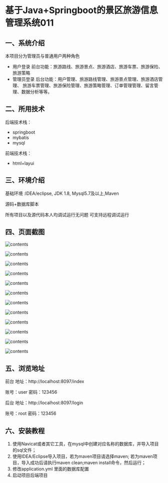 # 基于Java+Springboot的景区旅游信息管理系统011

## 一、系统介绍

本项目分为管理员与普通用户两种角色

- 用户登录
  前台功能：旅游路线、旅游景点、旅游酒店、旅游车票、旅游保险、旅游策略
- 管理员登录
  后台功能：用户管理、旅游路线管理、旅游景点管理、旅游酒店管理、
  旅游车票管理、旅游保险管理、旅游策略管理、订单管理管理、留言管理、数据分析等等。

## 二、所用技术

后端技术栈：

- springboot
- mybatis
- mysql

前端技术栈：

- html+layui


## 三、环境介绍

基础环境 :IDEA/eclipse, JDK 1.8, Mysql5.7及以上,Maven

源码+数据库脚本

所有项目以及源代码本人均调试运行无问题 可支持远程调试运行

## 四、页面截图

![contents](./picture/picture1.png)

![contents](./picture/picture2.png)

![contents](./picture/picture3.png)

![contents](./picture/picture4.png)

![contents](./picture/picture5.png)

![contents](./picture/picture6.png)

![contents](./picture/picture7.png)

![contents](./picture/picture8.png)

![contents](./picture/picture9.png)

![contents](./picture/picture10.png)

![contents](./picture/picture11.png)

![contents](./picture/picture12.png)

## 五、浏览地址

前台
地址：http://localhost:8097/index

账号：user  密码：123456

后台
地址：http://localhost:8097/login

账号：root  密码：123456

## 六、安装教程

1. 使用Navicat或者其它工具，在mysql中创建对应名称的数据库，并导入项目的sql文件；
2. 使用IDEA/Eclipse导入项目，若为maven项目请选择maven;
   若为maven项目，导入成功后请执行maven clean;maven install命令，然后运行；
3. 修改application.yml 里面的数据库配置
4. 启动项目后端项目 
